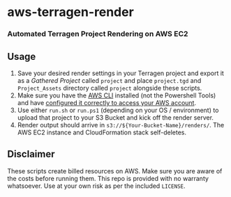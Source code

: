 # aws-terragen-render
### Automated Terragen Project Rendering on AWS EC2

## Usage
  1. Save your desired render settings in your Terragen project and export it as a *Gathered Project* called `project` and place `project.tgd` and `Project_Assets` directory called `project` alongside these scripts.
  2. Make sure you have the [AWS CLI](https://aws.amazon.com/cli/) installed (not the Powershell Tools) and have [configured it correctly to access your AWS account](http://docs.aws.amazon.com/cli/latest/userguide/cli-chap-getting-started.html).
  3. Use either `run.sh` or `run.ps1` (depending on your OS / environment) to upload that project to your S3 Bucket and kick off the render server.
  4. Render output should arrive in `s3://${Your-Bucket-Name}/renders/`. The AWS EC2 instance and CloudFormation stack self-deletes.

## Disclaimer
These scripts create billed resources on AWS. Make sure you are aware of the costs before running them. This repo is provided with no warranty whatsoever. Use at your own risk as per the included `LICENSE`.

